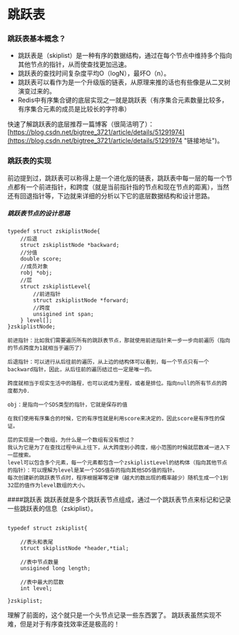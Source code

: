 # 跳跃表
### 跳跃表基本概念？
* 跳跃表是（skiplist）是一种有序的数据结构，通过在每个节点中维持多个指向其他节点的指针，从而使查找更加迅速。
* 跳跃表的查找时间复杂度平均O（logN），最坏O（n）。
* 跳跃表可以看作为是一个升级版的链表，从原理来推的话也有些像是从二叉树演变过来的。
* Redis中有序集合键的底层实现之一就是跳跃表（有序集合元素数量比较多，有序集合元素的成员是比较长的字符串）

快速了解跳跃表的底层推荐一篇博客（很简洁明了）：[https://blog.csdn.net/bigtree_3721/article/details/51291974](https://blog.csdn.net/bigtree_3721/article/details/51291974 "链接地址")。
### 跳跃表的实现
前边提到过，跳跃表可以称得上是一个进化版的链表，跳跃表中每一层的每一个节点都有一个前进指针，和跨度（就是当前指针指的节点和现在节点的距离），当然还有回退指针等，下边就来详细的分析以下它的底层数据结构和设计思路。

##### 跳跃表节点的设计思路
```
typedef struct zskiplistNode{
    //后退
    struct zskiplistNode *backward;
    //分值
    double score;
    //成员对象
    robj *obj;
    //层
    struct zskiplistLevel{
        //前进指针
        struct zskiplistNode *forward;
        //跨度
        unsigined int span;
    } level[];
}zskiplistNode;

前进指针：比如我们需要遍历所有的跳跃表节点，那就使用前进指针来一步一步向前遍历（指向的节点跨度为1就相当于遍历了）

后退指针：可以进行从后往前的遍历，从上边的结构体可以看到，每一个节点只有一个backward指针，因此，从后往前的遍历结过也一定是唯一的。

跨度就相当于现实生活中的路程，也可以说成为里程，或者是排位。指向null的所有节点的跨度都为0.

obj：是指向一个SDS类型的指针，它就是保存的值

在我们使用有序集合的时候，它的有序性就是利用score来决定的，因此score是有序性的保证。

层的实现是一个数组，为什么是一个数组有没有想过？
我认为它是为了在查找过程中从上往下，从大跨度到小跨度，缩小范围的时候就层数减一进入下一层搜索。
level可以包含多个元素，每一个元素都包含一个zskiplistLevel的结构体（指向其他节点的指针）：可以理解为level是某一个SDS值存的指向其他SDS值的指针。
每次创建新的跳跃表节点时，程序根据幂等定律（越大的数出现的概率越少）随机生成一个1到32层的值作为level数组的大小。

```
####跳跃表
跳跃表就是多个跳跃表节点组成，通过一个跳跃表节点来标记和记录一些跳跃表的信息（zskiplist）。
```

typedef struct zskiplist{
  
    //表头和表尾
    struct skiplistNode *header,*tial;
  
    //表中节点数量
    unsigined long length;
  
    //表中最大的层数 
    int level;

}zskiplist;

```
理解了前面的，这个就只是一个头节点记录一些东西罢了。
跳跃表虽然实现不难，但是对于有序查找效率还是极高的！